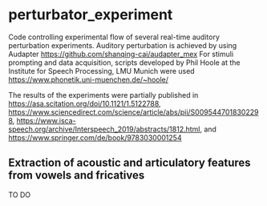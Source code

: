 # perturbator_experiment
Code controlling experimental flow of several real-time auditory perturbation experiments. Auditory perturbation is achieved by using Audapter https://github.com/shanqing-cai/audapter_mex For stimuli prompting and data acquisition, scripts developed by Phil Hoole at the Institute for Speech Processing, LMU Munich were used https://www.phonetik.uni-muenchen.de/~hoole/

The results of the experiments were partially published in https://asa.scitation.org/doi/10.1121/1.5122788, https://www.sciencedirect.com/science/article/abs/pii/S0095447018302298, https://www.isca-speech.org/archive/Interspeech_2019/abstracts/1812.html, and https://www.springer.com/de/book/9783030001254


## Extraction of acoustic and articulatory features from vowels and fricatives

TO DO
